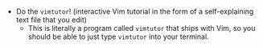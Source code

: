 - Do the `vimtutor`! (interactive Vim tutorial in the form of a
  self-explaining text file that you edit)
    - This is literally a program called `vimtutor` that ships with Vim, so
      you should be able to just type `vimtutor` into your terminal.
